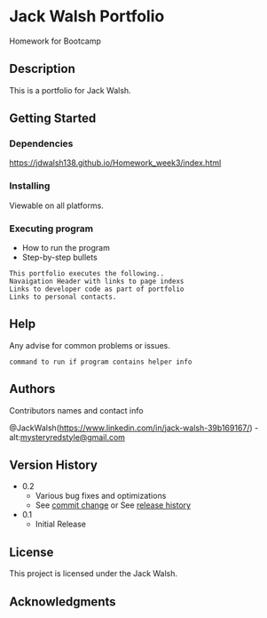 # Jack Walsh Portfolio

Homework for Bootcamp

## Description

This is a portfolio for Jack Walsh.

## Getting Started

### Dependencies

https://jdwalsh138.github.io/Homework_week3/index.html

### Installing

Viewable on all platforms.

### Executing program

* How to run the program
* Step-by-step bullets
```
This portfolio executes the following..
Navaigation Header with links to page indexs
Links to developer code as part of portfolio
Links to personal contacts.

```

## Help

Any advise for common problems or issues.
```
command to run if program contains helper info
```

## Authors

Contributors names and contact info

@JackWalsh(https://www.linkedin.com/in/jack-walsh-39b169167/) - alt:mysteryredstyle@gmail.com

## Version History

* 0.2
    * Various bug fixes and optimizations
    * See [commit change]() or See [release history]()
* 0.1
    * Initial Release

## License

This project is licensed under the Jack Walsh.

## Acknowledgments

